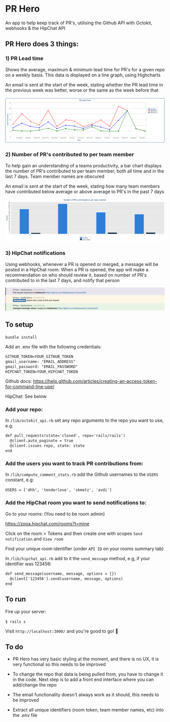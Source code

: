 # PR Hero

An app to help keep track of PR's, utilising the Github API with Octokit, webhooks & the HipChat API

## PR Hero does 3 things:

### 1) PR Lead time

Shows the average, maximum & minimum lead time for PR's for a given repo on a weekly basis. This data is displayed on a line graph, using Highcharts

An email is sent at the start of the week, stating whether the PR lead time in the previous week was better, worse or the same as the week before that

![PR Lead time](/app/assets/images/lead_time.png?raw=true)

### 2) Number of PR's contributed to per team member

To help gain an understanding of a teams productivity, a bar chart displays the number of PR's contributed to per team member, both all time and in the last 7 days. Team member names are obscured

An email is sent at the start of the week, stating how many team members have contributed below average or above average to PR's in the past 7 days

![PR's contributed to](/app/assets/images/contributed_to.png?raw=true)

### 3)  HipChat notifications

Using webhooks, whenever a PR is opened or merged, a message will be posted in a HipChat room. When a PR is opened, the app will make a recommendation on who should review it, based on number of PR's contributed to in the last 7 days, and notify that person

![HipChat notifications](/app/assets/images/hipchat_notifications.png?raw=true)

## To setup

``bundle install``

Add an .env file with the following credentials:

```
GITHUB_TOKEN=YOUR_GITHUB_TOKEN
gmail_username: "EMAIL_ADDRESS"
gmail_password: "EMAIL_PASSWORD"
HIPCHAT_TOKEN=YOUR_HIPCHAT_TOKEN
```

Github docs: https://help.github.com/articles/creating-an-access-token-for-command-line-use/

HipChat: See below

### Add your repo:

In ``/lib/octokit_api.rb`` set any repo arguments to the repo you want to use, e.g:

```
def pull_requests(state='closed', repo='rails/rails')
  @client.auto_paginate = true
  @client.issues repo, state: state
end
```

### Add the users you want to track PR contributions from:

In ``/lib/compute_comment_stats.rb`` add the Github usernames to the ``USERS`` constant, e.g:

``USERS = ['dhh', 'tenderlove', 'skmetz', 'avdi']``

### Add the HipChat room you want to send notifications to:

Go to your rooms: (You need to be room admin)

https://zopa.hipchat.com/rooms?t=mine

Click on the room > Tokens and then create one with scopes ``Send notification`` and ``View room``

Find your unique room identifier (under ``API ID`` on your rooms summary tab)

In ``/lib/hipchat_api.rb`` add to it the ``send_message`` method, e.g, if your identifier was 123456:

```
def send_message(username, message, options = {})
  @client['123456'].send(username, message, options)
end
```

## To run

Fire up your server:

``$ rails s``

Visit ``http://localhost:3000/`` and you're good to go! :tada:

## To do

- PR Hero has very basic styling at the moment, and there is no UX, it is very functional so this needs to be improved

- To change the repo that data is being pulled from, you have to change it in the code. Next step is to add a front end interface where you can add/change the repo

- The email functionality doesn't always work as it should, this needs to be improved

- Extract all unique identifiers (room token, team member names, etc) into the .env file
